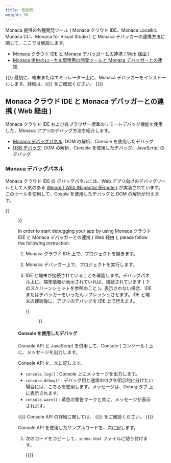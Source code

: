 ```yaml
---
title: 使用例
weight: 30
---
```


Monaca 提供の各種開発ツール ( Monaca クラウド IDE、Monaca
Localkit、Monaca CLI、Monaca for Visual Studio ) と Monaca
デバッガーの連携方法に関して、ここでは解説します。

- [Monaca クラウド IDE と Monaca デバッガーとの連携 ( Web 経由 )](#monaca-クラウド-ide-と-monaca-デバッガーとの連携-web-経由)
- [Monaca 提供のローカル環境用の開発ツールと Monaca デバッガーとの連携](#monaca-提供のローカル環境用の開発ツールと-monaca-デバッガーとの連携)

{{<note>}}
最初に、端末またはエミュレーター上に、Monaca
デバッガーをインストールします。詳細は、{{<link href="../installation" title="Monaca デバッガーのインストール方法">}}
をご確認ください。
{{</note>}}

## Monaca クラウド IDE と Monaca デバッガーとの連携 ( Web 経由 )

Monaca クラウド IDE
および各ブラウザー標準のリモートデバッグ機能を使用した、Monaca
アプリのデバッグ方法を紹介します。

-   [Monaca デバッグパネル](#debugger-debug-panel): DOM の解析、Console を使用したデバッグ
-   [USB デバッグ](#debugger-usb-debug): DOM の解析、Console
    を使用したデバッグ、JavaScript のデバッグ

### Monaca デバッグパネル

Monaca クラウド IDE の デバッグパネルには、Web
アプリ向けのデバッグツールとして人気のある [Weinre ( WEb INspector REmote )](https://people.apache.org/~pmuellr/weinre/docs/latest/)
が実装されています。このツールを使用して、Cosole を使用したデバッグと
DOM の解析が行えます。

{{<figure src="/images/debugger/manual/debug/1.png" title="Monaca クラウド IDE 上の デバッグパネル">}}

In order to start debugging your app by using Monaca クラウド IDE と
Monaca デバッガーとの連携 ( Web 経由 ), please follow the following
instruction:

1.  Monaca クラウド IDE 上で、プロジェクトを開きます。
2.  Monaca デバッガー上で、プロジェクトを実行します。
3.  IDE
    と端末が接続されていることを確認します。デバッグパネル上に、端末情報が表示されていれば、接続されています
    ( 下のスクリーンショットを参照のこと )。表示されない場合、IDE
    またはデバッガーをいったんリフレッシュさせます。IDE
    と端末の接続後に、アプリのデバッグを IDE 上で行えます。

    {{<figure src="/images/debugger/manual/debug/2.png">}}

#### Console を使用したデバッグ

Console API と JavaScript を併用して、Console ( コンソール )
上に、メッセージを出力します。

Console API を、次に記します。

-   `console.log()` : Console 上にメッセージを出力します。
-   `console.debug()` :
    デバッグ用と通常のログを明示的に分けたい場合には、こちらを使用します。メッセージは、Debug
    タブ 上に表示されます。
-   `console.warn()` :
    黄色の警告マークと共に、メッセージが表示されます。

{{<note>}}
    Console API の詳細に関しては、 {{<link href="https://developer.chrome.com/devtools/docs/console-api" title="Console API references ( Google Developers )">}} をご確認ください。
{{</note>}}

Console API を使用したサンプルコードを、次に記します。

1.  次のコードをコピーして、`index.html` ファイルに貼り付けます。

    {{<highlight html>}}
<!DOCTYPE HTML>
<html>
    <head>
        <meta charset="utf-8">
        <meta name="viewport" content="width=device-width, height=device-height, initial-scale=1, maximum-scale=1, user-scalable=no">
        <script src="components/loader.js"></script>
        <link rel="stylesheet" href="components/loader.css">
        <link rel="stylesheet" href="css/style.css">
        <script>
            var a = 1;
            var b = 2;

            function debug(){
                var c = a + b;
                console.log("debug() function is executed!");
                console.log("executed! variable c is " + c);
            }

            debug();
        </script>
    </head>
    <body>
        <h1>Hello World!</h1>
    </body>
</html>
    {{</highlight>}}

2.  ファイルを保存して、Monaca デバッガーと Monaca クラウド IDE
    を接続します。次に、Monaca クラウド IDE
    上で、プロジェクトを実行します ( \[ 実機デバッグ \]
    メニューをクリック )。次に、下の 2
    つのスクリーンショットのようなメッセージが、Monaca クラウド IDE
    のデバッグパネル上および Monaca
    デバッガーのアプリログ上に、それぞれ表示されていることを確認します。

    {{<figure src="/images/debugger/manual/debug/3.png" title="Monaca クラウド IDE の デバッグパネル上">}}
    {{<figure src="/images/debugger/manual/debug/6.png" title="Monaca デバッガーのアプリログ上" width="300">}}

3.  デバッグパネル上で、次のように、アプリのエラーログも確認できます。

    {{<figure src="/images/debugger/manual/debug/4.png">}}

#### DOM の解析

DOM ( Document Object Model )
の解析ツールを使用して、次の処理ができます。

-   現在開いているページの DOM 構造が表示されます。
-   現在開いているページの DOM 構造と CSS
    を修正でき、ページ側にもリアルタイムで反映されます。

詳細に関しては、 [スタイルと DOM の修正 ( 英語サイト)](https://developer.chrome.com/devtools/docs/dom-and-styles)
をご確認ください。

{{<figure src="/images/debugger/manual/debug/5.png" title="デバッグパネル上での DOM 解析">}}

### USB デバッグ

USB デバッグを有効化すると、次の操作を行えます。

-   Console を使用したデバッグ : Console
    上で、メッセージの出力とデバッグセッションを行えます。
-   DOM の解析 : DOM
    の構造の確認と修正を行えます。また、リアルタイムで、更新を反映できます。
-   JavaScript のデバッグ : JavaScript
    パフォーマンスの分析、分析ポイント ( ブレークポイント )
    のセット、実行処理の制御を行えます。

USB デバッグ使用時に利用できるデバッグ方法は、次のとおりです。

1.  iOS
    端末を使用している場合には、[Safari のリモートデバッグ機能](#usb-debugging-ios)
    を利用できます。
2.  Android
    端末を使用している場合には、[Chrome のリモートデバッグ機能](#usb-debugging-android)
    を利用できます。

#### Safari のリモートデバッグ機能 ( iOS と Mac が対象 )

{{<note>}}
    USB デバッグを使用してデバッグをする場合、事前に行う設定がいくつかあります。詳細は、 {{<link href="#pre-debug-app" title="USB デバッグの事前準備">}} をご確認ください。
{{</note>}}

1.  USB ケーブルを使用して、iOS 端末と Mac を接続します。
2.  カスタムビルド版 Monaca デバッガー上で、Monaca
    プロジェクトを実行します。
3.  Safari を開いて、 `開発`
    メニューを選択します。表示されるリスト内に、開発者の iOS
    端末名が表示されますので、選択します。表示されたサブメニューから、Monaca
    アプリ内で使用しているページを選択します。

    {{<figure src="/images/debugger/manual/debug/9.png">}}

4.  Web
    インスペクタ画面が表示されます。ここでは、総合的にアプリを検証できます
    ( HTTP リクエストのタイムライン表示、JavaScript
    のプロファイリング、DOM ツリーの操作など )。Web
    インスペクタの使用方法に関しては、こちらの [Safari Web
    インスペクタの使用方法 ( 英語サイト)](https://developer.apple.com/library/ios/documentation/AppleApplications/Conceptual/Safari_Developer_Guide/Introduction/Introduction.html#//apple_ref/doc/uid/TP40007874)
    をご確認ください。

    {{<figure src="/images/debugger/manual/debug/10.png">}}

#### Chrome のリモートデバッグ機能 ( Google Chrome ブラウザーを使用した Android アプリ開発が対象 )

{{<note>}}
    USB デバッグを使用してデバッグをする場合、事前に行う設定がいくつかあります。詳細は、 {{<link href="#pre-debug-app" title="USB デバッグの事前準備">}} をご確認ください。
{{</note>}}

1.  USB ケーブルを使用して、Android 端末と PC を接続します。
2.  Monaca デバッガー上で、Monoca プロジェクトを実行します。
3.  Chrome のアドレスバーに、 `chrome://inspect/` と入力します。
4.  「 Devices 」 ページが表示されます。次に、接続した Android
    端末が表示されていることを確認して、端末情報の下に表示されている
    {{<guilabel name="inspect">}} をクリックします。

    {{<figure src="/images/debugger/manual/debug/7.png">}}

5.  Chrome DevTools が起動します。ここまでの手順で、Monaca
    アプリをデバッグする準備が整いました。Chrome DevTools
    の使用方法は、[こちら ( 英語サイト)](https://developer.chrome.com/devtools) をご確認ください。

    {{<figure src="/images/debugger/manual/debug/8.png">}}

## Monaca 提供のローカル環境用の開発ツールと Monaca デバッガーとの連携

Monaca 提供のローカル環境用の開発ツールには、Monaca CLI、Monaca
Localkit、Monaca for Visual Studio があります。

### <a name="pre-debug-app"></a> USB デバッグの事前準備

<table class="small">
    <tr>
        <th width="15%">プラットフォーム</th>
        <th>iOS</th>
        <th>Android</th>
    </tr>
    <tr>
        <td><b>Monaca デバッガー</b></td>
        <td><a href="../installation/debugger_ios/#custom-debugger-ios">カスタムビルド版 Monaca デバッガーのみ</a></td>
        <td>ストア版またはカスタムビルド版の <a href="../installation/debugger_android/">Monaca デバッガー</a></td>
    </tr>
    <tr>
        <td><b>ドライバーのインストール</b></td>
        <td>Windows の場合、iTunes をインストールして、iOS 端末用のドライバーを入手します。Mac OS X の場合、必要なドライバーは、インストールされています。</td>
        <td>Windows の場合、端末製造元の Web サイトから、端末用の対象のドライバーを入手します。Mac OS X の場合、必要なドライバーを、システム側で自動で検知してくれます。</td>
    </tr>
    <tr>
        <td><b>USB デバッグ の有効化</b></td>
        <td>iOS 端末上で、[ Web インスペクタ ] を有効化します。
            <ul>
                <li><code>設定 ‣ Safari</code> を選択します。</li>
                <li>下にスクロールして、 <code>詳細</code> を選択します。</li>
                <li><code>Web インスペクタ</code> を ON にします。</li>
            </ul>
        </td>
        <td>Android 端末上で、[ USB デバッグ ( USB debugging ) ] を有効化します。
            <ul>
                <li><code>設定 ‣ 端末情報 / タブレット情報</code> を選択して、ビルド番号を数回タップします。</li>
                <li><code>開発者向けオプション</code> を選択します。</li>
                <li><code>USB デバッグ</code> を選択します。</li>
            </ul>
        </td>
    </tr>
    <tr>
        <td><b>コネクションの信頼</b></td>
        <td>端末上に、コンピューターの信頼性を確認する画面が表示されます。[ 信頼する ] を選択して、コンピューター側と接続します。</td>
        <td>端末上に、コンピューターの信頼性を確認する画面が表示されます。[ 信頼する ] を選択して、コンピューター側と接続します。</td>
    </tr>
</table>

### Monaca 提供のローカル環境用の開発ツールと USB デバッグ

デバッグの手順を、次に記します。

1.  Monaca デバッガーとホスト PC をペアリングします。ホスト PC
    とは、Monaca 提供のローカル環境用の開発ツール ( Monaca
    Localkit、Monaca CLI、Monaca for Visual Studio ) を実行している PC
    を指します。各開発ツール上でのペアリング方法は、次のリンク先をご確認ください。

    -   [Monaca Localkit 上でのペアリング方法](/ja/products_guide/monaca_localkit/pairing_debugging)
    -   [Monaca CLI 上でのペアリング方法](/ja/products_guide/monaca_cli/pairing_debugging)
    -   [Monaca for Visual Studio 上でのペアリング方法](/ja/products_guide/monaca_vs/pairing_debugging)

2.  実行するプロジェクトを選択します。
3.  下のスクリーンショット内で、赤色で示された、デバッガーのメニューをクリックします。

    {{<figure src="/images/debugger/manual/debug/11.png" width="300">}}  

4.  [ インスペクタ ] ボタンをクリックして、USB デバッグを開始します。

    {{<figure src="/images/debugger/manual/debug/12.png" width="300">}}  

5.  Chrome DevTools または Safari の Web インスペクタがホスト PC
    側で起動されているか確認します。起動されていない場合、troubleshoot\_inspector
    をご確認ください。また、併せて、次のリンク先もご確認ください。

    - [Safari の Web インスペクタの使用方法 ( 外部サイト)](https://developer.apple.com/library/safari/documentation/AppleApplications/Conceptual/Safari_Developer_Guide/Introduction/Introduction.html)
    - [Chrome DevTools の使用方法 ( 外部サイト )](https://developer.chrome.com/devtools)

    {{<figure src="/images/debugger/manual/debug/13.png">}}  

参考ページ

- [機能の概要]({{<ref "features.ja.md">}})
- [インストール方法](../installation)
- [トラブルシューティング ガイド](../troubleshooting)



